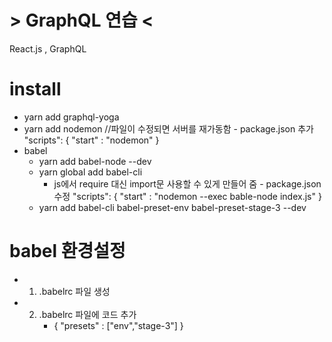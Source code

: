 # > GraphQL 연습 <
React.js , GraphQL

# install
- yarn add graphql-yoga
- yarn add nodemon      //파일이 수정되면 서버를 재가동함
        - package.json 추가
            "scripts": {
                "start" : "nodemon"
            }
- babel 
    - yarn add babel-node --dev
    - yarn global add babel-cli
        - js에서 require 대신 import문 사용할 수 있게 만들어 줌
                - package.json 수정
                    "scripts": {
                        "start" : "nodemon --exec bable-node index.js"
                    }
    - yarn add babel-cli babel-preset-env babel-preset-stage-3 --dev



# babel 환경설정
- 1. .babelrc 파일 생성
- 2. .babelrc 파일에 코드 추가
        - { 
            "presets" : ["env","stage-3"]
        }
